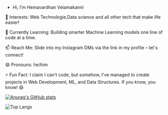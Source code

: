 - Hi, I’m Hemavardhan Velamakanni

👀 Interests: Web Technologie,Data science and all other tech that make life easier!

🌱 Currently Learning: Building smarter Machine Learning models one line of code at a time.

📫 Reach Me: Slide into my Instagram DMs via the link in my profile – let's connect!

😄 Pronouns: he/him

⚡ Fun Fact: I claim I can't code, but somehow, I've managed to create projects in Web Development, ML, and Data Structures. If you know, you know! 😄

[![Anurag's GitHub stats](https://github-readme-stats.vercel.app/api?username=VardhanVelamakanni&show_icons=true)](https://github.com/VardhanVelamakanni/github-readme-stats)

![Top Langs](https://github-readme-stats.vercel.app/api/top-langs/?username=VardhanVelamakanni&layout=compact)

